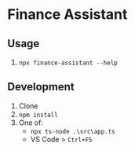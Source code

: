 # Finance Assistant

## Usage

1. `npx finance-assistant --help`

## Development

1. Clone
1. `npm install`
1. One of:
    * `npx ts-node .\src\app.ts`
    * VS Code > `Ctrl+F5`
